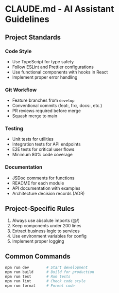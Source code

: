 # CLAUDE.md - AI Assistant Guidelines

## Project Standards

### Code Style

- Use TypeScript for type safety
- Follow ESLint and Prettier configurations
- Use functional components with hooks in React
- Implement proper error handling

### Git Workflow

- Feature branches from `develop`
- Conventional commits (feat:, fix:, docs:, etc.)
- PR reviews required before merge
- Squash merge to main

### Testing

- Unit tests for utilities
- Integration tests for API endpoints
- E2E tests for critical user flows
- Minimum 80% code coverage

### Documentation

- JSDoc comments for functions
- README for each module
- API documentation with examples
- Architecture decision records (ADR)

## Project-Specific Rules

1. Always use absolute imports (@/)
2. Keep components under 200 lines
3. Extract business logic to services
4. Use environment variables for config
5. Implement proper logging

## Common Commands

```bash
npm run dev        # Start development
npm run build      # Build for production
npm run test       # Run tests
npm run lint       # Check code style
npm run format     # Format code
```
